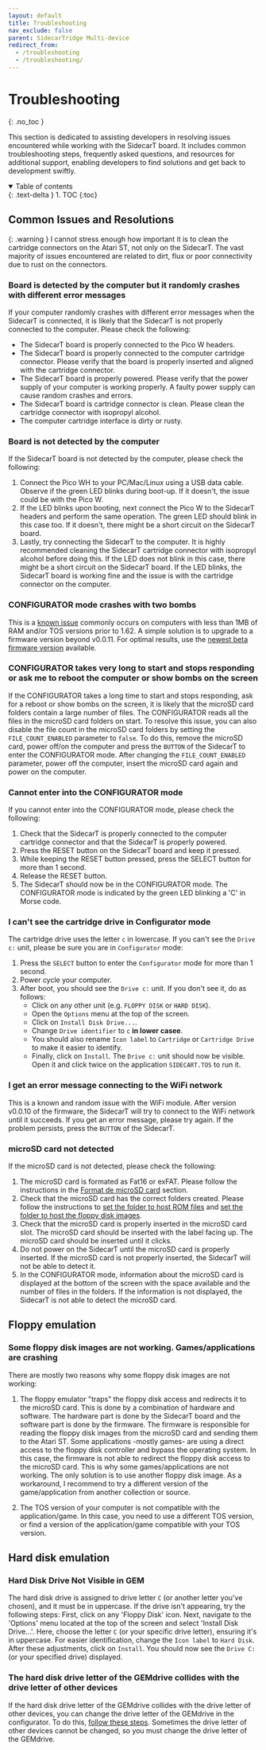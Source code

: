 ```yaml
---
layout: default
title: Troubleshooting
nav_exclude: false
parent: SidecarTridge Multi-device
redirect_from:
  - /troubleshooting
  - /troubleshooting/
---
```


# Troubleshooting
{: .no_toc }

This section is dedicated to assisting developers in resolving issues encountered while working with the SidecarT board. It includes common troubleshooting steps, frequently asked questions, and resources for additional support, enabling developers to find solutions and get back to development swiftly.

<details open markdown="block">
  <summary>
    Table of contents
  </summary>
  {: .text-delta }
1. TOC
{:toc}
</details>

## Common Issues and Resolutions

{: .warning }
I cannot stress enough how important it is to clean the cartridge connectors on the Atari ST, not only on the SidecarT. The vast majority of issues encountered are related to dirt, flux or poor connectivity due to rust on the connectors.

### Board is detected by the computer but it randomly crashes with different error messages

If your computer randomly crashes with different error messages when the SidecarT is connected, it is likely that the SidecarT is not properly connected to the computer. Please check the following:

- The SidecarT board is properly connected to the Pico W headers.
- The SidecarT board is properly connected to the computer cartridge connector. Please verify that the board is properly inserted and aligned with the cartridge connector.
- The SidecarT board is properly powered. Please verify that the power supply of your computer is working properly. A faulty power supply can cause random crashes and errors.
- The SidecarT board is cartridge connector is clean. Please clean the cartridge connector with isopropyl alcohol.
- The computer cartridge interface is dirty or rusty.

### Board is not detected by the computer

If the SidecarT board is not detected by the computer, please check the following:

1. Connect the Pico WH to your PC/Mac/Linux using a USB data cable. Observe if the green LED blinks during boot-up. If it doesn't, the issue could be with the Pico W.
2. If the LED blinks upon booting, next connect the Pico W to the SidecarT headers and perform the same operation. The green LED should blink in this case too. If it doesn't, there might be a short circuit on the SidecarT board.
3. Lastly, try connecting the SidecarT to the computer. It is highly recommended cleaning the SidecarT cartridge connector with isopropyl alcohol before doing this. If the LED does not blink in this case, there might be a short circuit on the SidecarT board. If the LED blinks, the SidecarT board is working fine and the issue is with the cartridge connector on the computer.

### CONFIGURATOR mode crashes with two bombs

This is a [known issue](https://github.com/sidecartridge/atarist-sidecart-raspberry-pico/issues/55) commonly occurs on computers with less than 1MB of RAM and/or TOS versions prior to 1.62. A simple solution is to upgrade to a firmware version beyond v0.0.11. For optimal results, use the [newest beta firmware version](https://sidecartridge.com/downloads/) available.

### CONFIGURATOR takes very long to start and stops responding or ask me to reboot the computer or show bombs on the screen

If the CONFIGURATOR takes a long time to start and stops responding, ask for a reboot or show bombs on the screen, it is likely that the microSD card folders contain a large number of files. The CONFIGURATOR reads all the files in the microSD card folders on start. To resolve this issue, you can also disable the file count in the microSD card folders by setting the `FILE_COUNT_ENABLED` parameter to `false`.  To do this, remove the microSD card, power off/on the computer and press the `BUTTON` of the SidecarT to enter the CONFIGURATOR mode. After changing the `FILE_COUNT_ENABLED` parameter, power off the computer, insert the microSD card again and power on the computer.

### Cannot enter into the CONFIGURATOR mode

If you cannot enter into the CONFIGURATOR mode, please check the following:

1. Check that the SidecarT is properly connected to the computer cartridge connector and that the SidecarT is properly powered.
2. Press the RESET button on the SidecarT board and keep it pressed.
3. While keeping the RESET button pressed, press the SELECT button for more than 1 second.
4. Release the RESET button.
5. The SidecarT should now be in the CONFIGURATOR mode. The CONFIGURATOR mode is indicated by the green LED blinking a 'C' in Morse code.

### I can't see the cartridge drive in Configurator mode

The cartridge drive uses the letter `c` in lowercase. If you can't see the `Drive c:` unit, please be sure you are in `Configurator` mode:

1. Press the `SELECT` button to enter the `Configurator` mode for more than 1 second.
2. Power cycle your computer.
3. After boot, you should see the `Drive c:` unit. If you don't see it, do as follows:
   - Click on any other unit (e.g. `FLOPPY DISK` or `HARD DISK`).
   - Open the `Options` menu at the top of the screen.
   - Click on `Install Disk Drive...`.
   - Change `Drive identifier` to `c` **in lower casee**.
   - You should also rename `Icon label` to `Cartridge` or `Cartridge Drive` to make it easier to identify.
   - Finally, click on `Install`. The `Drive c:` unit should now be visible. Open it and click twice on the application `SIDECART.TOS` to run it.


### I get an error message connecting to the WiFi network

This is a known and random issue with the WiFi module. After version v0.0.10 of the firmware, the SidecarT will try to connect to the WiFi network until it succeeds. If you get an error message, please try again. If the problem persists, press the `BUTTON` of the SidecarT.


### microSD card not detected

If the microSD card is not detected, please check the following:

1. The microSD card is formated as Fat16 or exFAT. Please follow the instructions in the [Format de microSD card](https://docs.sidecartridge.com/sidecartridge-multidevice/how_to/#format-the-microsd-card) section.
2. Check that the microSD card has the correct folders created. Please follow the instructions to [set the folder to host ROM files](/sidecartridge-multidevice/userguide/#set-the-folder-hosting-the-rom-files) and [set the folder to host the floppy disk images](/sidecartridge-multidevice/userguide/#pre-requisite-hosting-floppy-images-on-microsd).
3. Check that the microSD card is properly inserted in the microSD card slot. The microSD card should be inserted with the label facing up. The microSD card should be inserted until it clicks. 
4. Do not power on the SidecarT until the microSD card is properly inserted. If the microSD card is not properly inserted, the SidecarT will not be able to detect it.
5. In the CONFIGURATOR mode, information about the microSD card is displayed at the bottom of the screen with the space available and the number of files in the folders. If the information is not displayed, the SidecarT is not able to detect the microSD card.

## Floppy emulation

### Some floppy disk images are not working. Games/applications are crashing

There are mostly two reasons why some floppy disk images are not working:

1. The floppy emulator "traps" the floppy disk access and redirects it to the microSD card. This is done by a combination of hardware and software. The hardware part is done by the SidecarT board and the software part is done by the firmware. The firmware is responsible for reading the floppy disk images from the microSD card and sending them to the Atari ST. Some applications -mostly games- are using a direct access to the floppy disk controller and bypass the operating system. In this case, the firmware is not able to redirect the floppy disk access to the microSD card. This is why some games/applications are not working. The only solution is to use another floppy disk image. As a workaround, I recommend to try a different version of the game/application from another collection or source.

2. The TOS version of your computer is not compatible with the application/game. In this case, you need to use a different TOS version, or find a version of the application/game compatible with your TOS version.

## Hard disk emulation

### Hard Disk Drive Not Visible in GEM

The hard disk drive is assigned to drive letter `C` (or another letter you've chosen), and it must be in uppercase. If the drive isn't appearing, try the following steps: First, click on any 'Floppy Disk' icon. Next, navigate to the 'Options' menu located at the top of the screen and select 'Install Disk Drive...'. Here, choose the letter `C` (or your specific drive letter), ensuring it's in uppercase. For easier identification, change the `Icon label` to `Hard Disk`. After these adjustments, click on `Install`. You should now see the `Drive C:` (or your specified drive) displayed.

### The hard disk drive letter of the GEMdrive collides with the drive letter of other devices

If the hard disk drive letter of the GEMdrive collides with the drive letter of other devices, you can change the drive letter of the GEMdrive in the configurator. To do this, [follow these steps](/sidecartridge-multidevice/userguide/#hard-disk-emulation). Sometimes the drive letter of other devices cannot be changed, so you must change the drive letter of the GEMdrive.